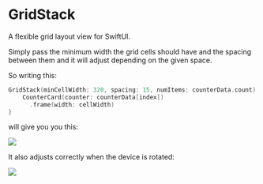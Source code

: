 # GridStack

A flexible grid layout view for SwiftUI.

Simply pass the minimum width the grid cells should have and the spacing between them and it will adjust depending on the given space.

So writing this:

```swift
GridStack(minCellWidth: 320, spacing: 15, numItems: counterData.count) { index, cellWidth in
    CounterCard(counter: counterData[index])
      .frame(width: cellWidth)
}
```

will give you you this:

![](https://user-images.githubusercontent.com/410305/60769888-6f761a80-a0d5-11e9-83a1-6feb461be288.png)

It also adjusts correctly when the device is rotated:

![](https://user-images.githubusercontent.com/410305/60769889-743ace80-a0d5-11e9-81ad-c438da9e5b34.gif)

